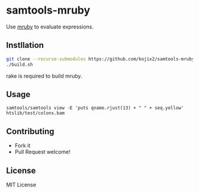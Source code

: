 # samtools-mruby

Use [mruby](https://github.com/mruby/mruby) to evaluate expressions.

## Instllation

```sh
git clone --recurse-submodules https://github.com/kojix2/samtools-mruby
./build.sh
```

rake is required to build mruby.

## Usage

```
samtools/samtools view -E 'puts qname.rjust(13) + " " + seq.yellow' htslib/test/colons.bam
```

## Contributing

- Fork it
- Pull Request welcome!

## License

MIT License
